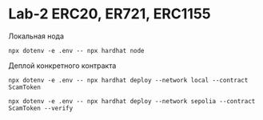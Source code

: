 # Lab-2 ERC20, ER721, ERC1155

Локальная нода
```shell
npx dotenv -e .env -- npx hardhat node
```

Деплой конкретного контракта
```shell
npx dotenv -e .env -- npx hardhat deploy --network local --contract ScamToken
```
```shell
npx dotenv -e .env -- npx hardhat deploy --network sepolia --contract ScamToken --verify
```
